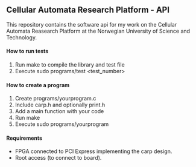 ## Cellular Automata Research Platform - API

This repository contains the software api for my work on the Cellular Automata Reasearch Platform at the Norwegian University of Science and Technology.

#### How to run tests
1. Run make to compile the library and test file
2. Execute sudo programs/test <test_number>

#### How to create a program
1. Create programs/yourprogram.c
2. Include carp.h and optionally print.h
3. Add a main function with your code
4. Run make
5. Execute sudo programs/yourprogram

#### Requirements
* FPGA connected to PCI Express implementing the carp design.
* Root access (to connect to board).
